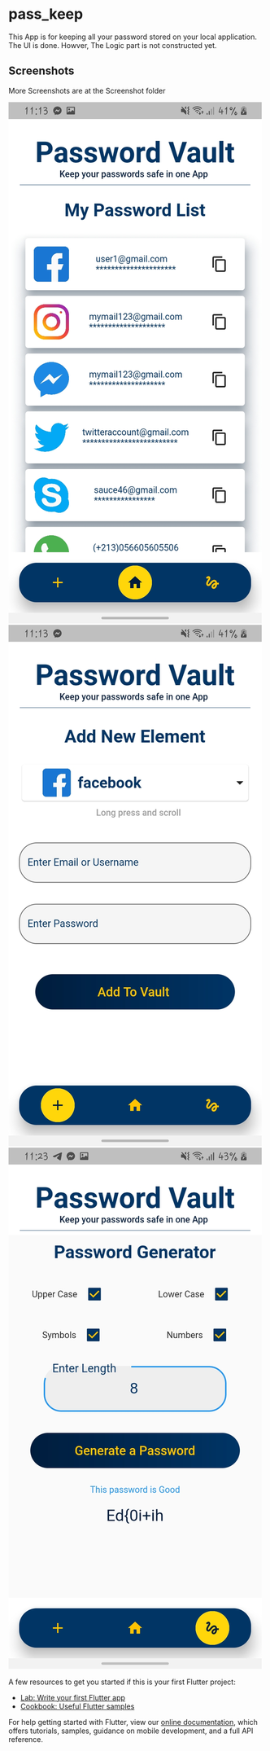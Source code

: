 # pass_keep
This App is for keeping all your password stored on your local application.
The UI is done. Howver, The Logic part is not constructed yet.  

## Screenshots
More Screenshots are at the Screenshot folder

![Alt text](/screenshots/Screenshot_20210712-111333.jpg?raw=true "HomePage/Passwords List") 
![Alt text](/screenshots/Screenshot_20210712-111327.jpg?raw=true "Add to the vault Page")
![Alt text](/screenshots/Screenshot_20210712-112336.jpg?raw=true "Generate a paswword Page")




A few resources to get you started if this is your first Flutter project:

- [Lab: Write your first Flutter app](https://flutter.dev/docs/get-started/codelab)
- [Cookbook: Useful Flutter samples](https://flutter.dev/docs/cookbook)

For help getting started with Flutter, view our
[online documentation](https://flutter.dev/docs), which offers tutorials,
samples, guidance on mobile development, and a full API reference.
